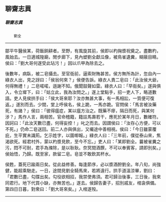 

## 聊齋志異

##### 聊齋志異
　　`劉全`

* * *

鄒平牛醫侯某，荷飯餉耕者。至野，有風旋其前，侯即以杓掬漿祝奠之。盡數杓，風始去。一日適城隍廟，閒步廊下，見內塑劉全獻瓜像，被鳥雀遺糞，糊蔽目睛。侯曰：「劉大哥何遂受此玷污！」因以爪甲為除去之。

後數年，病臥，被二皂攝去。至官衙前，逼索財賄甚苦。侯方無所為計，忽自內一綠衣人出，見之訝曰：「侯翁何來？」侯便告訴。綠衣人責二皂曰：「此汝侯大爺，何得無禮！」二皂喏喏，遜謝不知。俄聞鼓聲如雷。綠衣人曰：「早衙矣。」遂與俱入，令立墀下，曰：「姑立此，我為汝問之。」遂上堂點手，招一吏人下，略道數語。吏人見侯拱手曰：「侯大哥來耶？汝亦無甚大事，有一馬相訟，一質便可復返。」遂別而去。少間，堂上呼侯名，侯上跪，一馬亦跪。官問侯：「馬言被汝藥死，有諸？」侯曰：「彼得瘟症，某以瘟方治之。既藥不瘳，隔日而死，與某何涉？」馬作人言，兩相苦。官命稽籍，籍註馬壽若干，應死於某年月日，數確符。因訶曰：「此汝天數已盡，何得妄控！」叱之而去。因謂侯曰：「汝存心方便，可以不死。」仍命二皂送回。前二人亦與俱出，又囑途中善相視。侯曰：「今日雖蒙覆庇，生平實未識荊。乞示姓字，以圖啣報。」綠衣人曰：「三年前，僕從泰山來，焦渴欲死。經君村外，蒙以杓漿見飲，至今不忘。」吏人曰：「某即劉全。曩被雀糞之污，悶不可耐，君手為滌除，是以耿耿。奈冥間酒饌，不可以奉賓客，請即別矣。」侯始悟，乃歸。既至家，款留二皂。皂並不敢飲其杯水。

侯甦，蓋死已踰兩日矣。從此益修善。每逢節序，必以漿酒酧劉全。年八旬，尚強健，能超乘馳走。一日，途間見劉全騎馬來，若將遠行。拱手道溫涼畢，劉曰：「君數已盡，勾牒出矣。勾役欲相招，我禁使弗須。君可歸治後事，三日後，我來同君行。地下代買小缺，亦無苦也。」遂去。侯歸告妻子，招別戚友，棺衾俱備。第四日日暮，對衆曰：「劉大哥來矣。」入棺遂歿。

* * *

